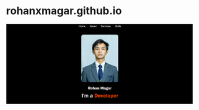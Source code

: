 # rohanxmagar.github.io
![image alt](https://github.com/rohanxmagar/rohanxmagar.github.io/blob/4f605478eddf459b1b8f71be3f4867a21c3a6dcd/Screenshot%202024-12-10%20120753.png)
